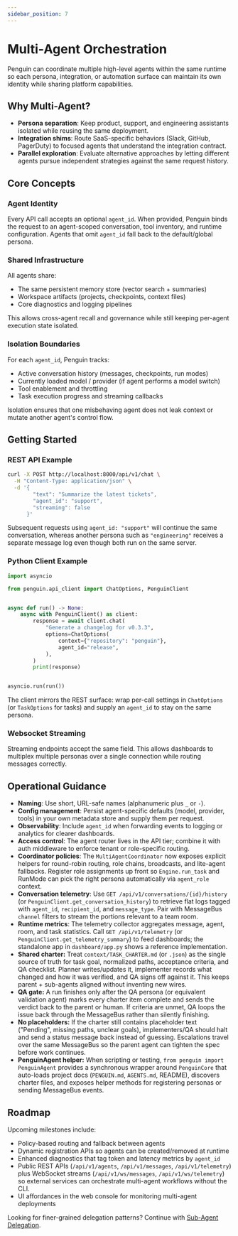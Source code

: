 ```yaml
---
sidebar_position: 7
---
```


# Multi-Agent Orchestration

Penguin can coordinate multiple high-level agents within the same runtime so each persona, integration, or automation surface can maintain its own identity while sharing platform capabilities.

## Why Multi-Agent?

- **Persona separation**: Keep product, support, and engineering assistants isolated while reusing the same deployment.
- **Integration shims**: Route SaaS-specific behaviors (Slack, GitHub, PagerDuty) to focused agents that understand the integration contract.
- **Parallel exploration**: Evaluate alternative approaches by letting different agents pursue independent strategies against the same request history.

## Core Concepts

### Agent Identity

Every API call accepts an optional `agent_id`. When provided, Penguin binds the request to an agent-scoped conversation, tool inventory, and runtime configuration. Agents that omit `agent_id` fall back to the default/global persona.

### Shared Infrastructure

All agents share:

- The same persistent memory store (vector search + summaries)
- Workspace artifacts (projects, checkpoints, context files)
- Core diagnostics and logging pipelines

This allows cross-agent recall and governance while still keeping per-agent execution state isolated.

### Isolation Boundaries

For each `agent_id`, Penguin tracks:

- Active conversation history (messages, checkpoints, run modes)
- Currently loaded model / provider (if agent performs a model switch)
- Tool enablement and throttling
- Task execution progress and streaming callbacks

Isolation ensures that one misbehaving agent does not leak context or mutate another agent's control flow.

## Getting Started

### REST API Example

```bash
curl -X POST http://localhost:8000/api/v1/chat \
  -H "Content-Type: application/json" \
  -d '{
        "text": "Summarize the latest tickets",
        "agent_id": "support",
        "streaming": false
      }'
```

Subsequent requests using `agent_id: "support"` will continue the same conversation, whereas another persona such as `"engineering"` receives a separate message log even though both run on the same server.

### Python Client Example

```python
import asyncio

from penguin.api_client import ChatOptions, PenguinClient


async def run() -> None:
    async with PenguinClient() as client:
        response = await client.chat(
            "Generate a changelog for v0.3.3",
            options=ChatOptions(
                context={"repository": "penguin"},
                agent_id="release",
            ),
        )
        print(response)


asyncio.run(run())
```

The client mirrors the REST surface: wrap per-call settings in `ChatOptions` (or `TaskOptions` for tasks) and supply an `agent_id` to stay on the same persona.

### Websocket Streaming

Streaming endpoints accept the same field. This allows dashboards to multiplex multiple personas over a single connection while routing messages correctly.

## Operational Guidance

- **Naming**: Use short, URL-safe names (alphanumeric plus `_` or `-`).
- **Config management**: Persist agent-specific defaults (model, provider, tools) in your own metadata store and supply them per request.
- **Observability**: Include `agent_id` when forwarding events to logging or analytics for clearer dashboards.
- **Access control**: The agent router lives in the API tier; combine it with auth middleware to enforce tenant or role-specific routing.
- **Coordinator policies**: The `MultiAgentCoordinator` now exposes explicit helpers for round-robin routing, role chains, broadcasts, and lite-agent fallbacks. Register role assignments up front so `Engine.run_task` and RunMode can pick the right persona automatically via `agent_role` context.
- **Conversation telemetry**: Use `GET /api/v1/conversations/{id}/history` (or `PenguinClient.get_conversation_history`) to retrieve flat logs tagged with `agent_id`, `recipient_id`, and `message_type`. Pair with MessageBus `channel` filters to stream the portions relevant to a team room.
- **Runtime metrics**: The telemetry collector aggregates message, agent, room, and task statistics. Call `GET /api/v1/telemetry` (or `PenguinClient.get_telemetry_summary`) to feed dashboards; the standalone app in `dashboard/app.py` shows a reference implementation.
- **Shared charter:** Treat `context/TASK_CHARTER.md` (or `.json`) as the single source of truth for task goal, normalized paths, acceptance criteria, and QA checklist. Planner writes/updates it, implementer records what changed and how it was verified, and QA signs off against it. This keeps parent + sub-agents aligned without inventing new wires.
- **QA gate:** A run finishes only after the QA persona (or equivalent validation agent) marks every charter item complete and sends the verdict back to the parent or human. If criteria are unmet, QA loops the issue back through the MessageBus rather than silently finishing.
- **No placeholders:** If the charter still contains placeholder text ("Pending", missing paths, unclear goals), implementers/QA should halt and send a status message back instead of guessing. Escalations travel over the same MessageBus so the parent agent can tighten the spec before work continues.
- **PenguinAgent helper:** When scripting or testing, `from penguin import PenguinAgent` provides a synchronous wrapper around `PenguinCore` that auto-loads project docs (`PENGUIN.md`, `AGENTS.md`, README), discovers charter files, and exposes helper methods for registering personas or sending MessageBus events.

## Roadmap

Upcoming milestones include:

- Policy-based routing and fallback between agents
- Dynamic registration APIs so agents can be created/removed at runtime
- Enhanced diagnostics that tag token and latency metrics by `agent_id`
- Public REST APIs (`/api/v1/agents`, `/api/v1/messages`, `/api/v1/telemetry`) plus
  WebSocket streams (`/api/v1/ws/messages`, `/api/v1/ws/telemetry`) so external
  services can orchestrate multi-agent workflows without the CLI.
- UI affordances in the web console for monitoring multi-agent deployments

Looking for finer-grained delegation patterns? Continue with [Sub-Agent Delegation](sub_agents.md).
